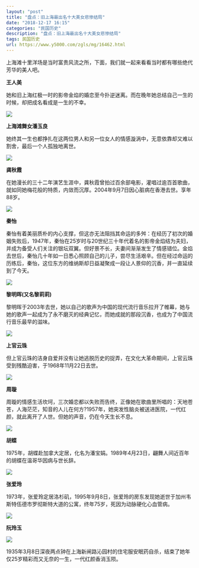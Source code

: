 ```yaml
---
layout: "post"
title: "盘点：旧上海最出名十大美女悲惨结局"
date: "2018-12-17 16:15"
categories: "民国历史"
description: "盘点：旧上海最出名十大美女悲惨结局"
tags: 民国历史
url: https://www.y5000.com/zgls/mg/16462.html
---
```






上海滩十里洋场是当时富贵风流之所，下面，我们就一起来看看当时都有哪些绝代芳华的美人吧。

**王人美**

她和旧上海红极一时的影帝金焰的婚恋至今扑逆迷离。而在晚年她总结自己一生的时候，却把成名看成是一生的不幸。

![](https://img.y5000.com/uploads/allimg/170309/1I629A91-0.jpg)

**上海滩舞女潘玉良**

她终其一生也都挣扎在这两位男人和另一位女人的情感漩涡中，无意依靠却又难以割舍，最后一个人孤独地离世。

![](https://img.y5000.com/uploads/allimg/170309/1I6293021-1.jpg)

**龚秋霞**

在她漫长的三十二年演艺生涯中，龚秋霞曾拍过百余部电影，灌唱过逾百首歌曲，就如同她梅花般的特质，内敛而沉厚。2004年9月7日因心脏病在香港去世。享年88岁。

![](https://img.y5000.com/uploads/allimg/170309/1I629Ca-2.jpg)

**秦怡**

秦怡有着美丽质朴的内心支撑，但这亦无法阻挡其命运的多舛：在经历了初次的婚姻失败后，1947年，秦怡在25岁时与20世纪三十年代着名的影帝金焰结为夫妇，并成为备受人们关注的银坛双翼。但好景不长，夫妻间渐渐发生了情感错位。金焰去世后，秦怡几十年如一日悉心照顾自己的儿子，尝尽生活艰辛。但在经过命运的历练后，秦怡，这位东方的维纳斯却日益凝聚成一段让人景仰的沉香，并一直延续到了今天。

![](https://img.y5000.com/uploads/allimg/170309/1I6292b4-3.jpg)

**黎明晖(又名黎莉莉)**

黎明晖于2003年去世，她以自己的歌声为中国的现代流行音乐拉开了帷幕，她与她的歌声一起成为了永不磨灭的经典记忆，而她成就的那段沉香，也成为了中国流行音乐最早的滋味。

![](https://img.y5000.com/uploads/allimg/170309/1I6292247-4.jpg)

**上官云珠**

但上官云珠的洁身自爱并没有让她逃脱历史的捉弄，在文化大革命期间，上官云珠受到残酷迫害，于1968年11月22日去世。

![](https://img.y5000.com/uploads/allimg/170309/1I6294052-5.jpg)

**周璇**

周璇的情感生活坎坷，三次婚恋都以失败而告终，正像她在歌曲里所唱的：天地苍苍，人海茫茫，知音的人儿在何方?1957年，她突发性脑炎被送进医院，一代红颜，就此离开了人世。但她的声音，仍在今天生长不息。

![](https://img.y5000.com/uploads/allimg/170309/1I62921C-6.jpg)

**胡蝶**

1975年，胡蝶赴加拿大定居，化名为潘宝娟。1989年4月23日，翩舞人间近百年的胡蝶在温哥华因病与世长辞。

![](https://img.y5000.com/uploads/allimg/170309/1I6294637-7.jpg)

**张爱玲**

1973年，张爱玲定居洛杉矶，1995年9月8日，张爱玲的房东发现她逝世于加州韦斯特伍德市罗彻斯特大道的公寓，终年75岁，死因为动脉硬化心血管病。

![](https://img.y5000.com/uploads/allimg/170309/1I6294D9-8.jpg)

**阮玲玉**

![](https://img.y5000.com/uploads/allimg/170309/1I62930X-9.jpg)

1935年3月8日深夜两点钟在上海新闸路沁园村的住宅服安眠药自杀，结束了她年仅25岁精彩而又无奈的一生，一代红颜香消玉陨。

